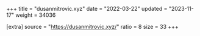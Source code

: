 +++
title = "dusanmitrovic.xyz"
date = "2022-03-22"
updated = "2023-11-17"
weight = 34036

[extra]
source = "https://dusanmitrovic.xyz/"
ratio = 8
size = 33
+++
